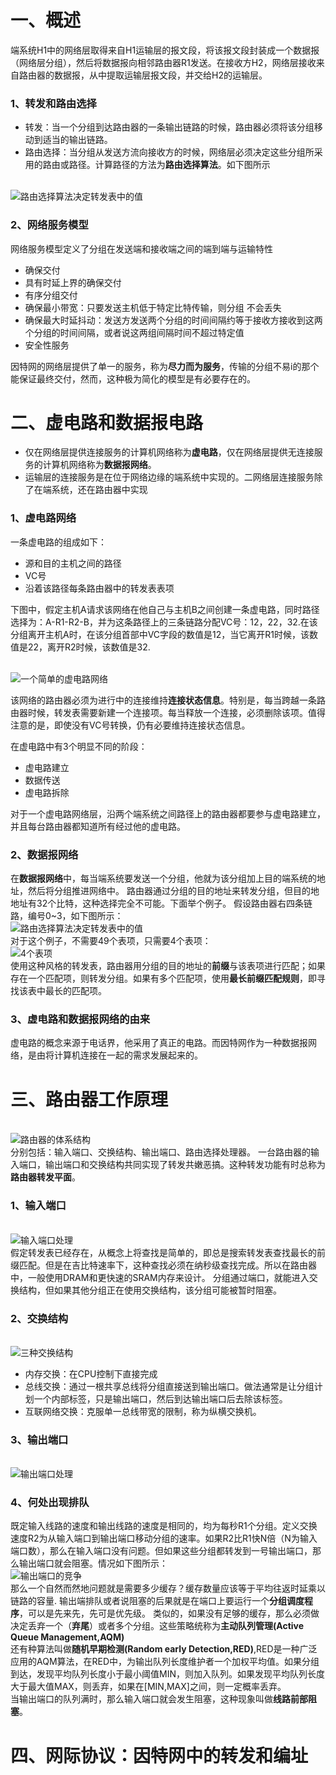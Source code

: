 # 一、概述
端系统H1中的网络层取得来自H1运输层的报文段，将该报文段封装成一个数据报（网络层分组），然后将数据报向相邻路由器R1发送。在接收方H2，网络层接收来自路由器的数据报，从中提取运输层报文段，并交给H2的运输层。

### 1、转发和路由选择
- 转发：当一个分组到达路由器的一条输出链路的时候，路由器必须将该分组移动到适当的输出链路。
- 路由选择：当分组从发送方流向接收方的时候，网络层必须决定这些分组所采用的路由或路径。计算路径的方法为**路由选择算法**。如下图所示

</br>![路由选择算法决定转发表中的值](http://)</br>

### 2、网络服务模型
网络服务模型定义了分组在发送端和接收端之间的端到端与运输特性

- 确保交付
- 具有时延上界的确保交付
- 有序分组交付
- 确保最小带宽：只要发送主机低于特定比特传输，则分组 不会丢失
- 确保最大时延抖动：发送方发送两个分组的时间间隔约等于接收方接收到这两个分组的时间间隔，或者说这两组间隔时间不超过特定值
- 安全性服务

因特网的网络层提供了单一的服务，称为**尽力而为服务**，传输的分组不易i的那个能保证最终交付，然而，这种极为简化的模型是有必要存在的。

# 二、虚电路和数据报电路
- 仅在网络层提供连接服务的计算机网络称为**虚电路**，仅在网络层提供无连接服务的计算机网络称为**数据报网络**。
- 运输层的连接服务是在位于网络边缘的端系统中实现的。二网络层连接服务除了在端系统，还在路由器中实现

### 1、虚电路网络
一条虚电路的组成如下：
- 源和目的主机之间的路径
- VC号
- 沿着该路径每条路由器中的转发表表项

下图中，假定主机A请求该网络在他自己与主机B之间创建一条虚电路，同时路径选择为：A-R1-R2-B，并为这条路径上的三条链路分配VC号：12，22，32.在该分组离开主机A时，在该分组首部中VC字段的数值是12，当它离开R1时候，该数值是22，离开R2时候，该数值是32.

</br>![一个简单的虚电路网络](http://)</br>

该网络的路由器必须为进行中的连接维持**连接状态信息**。特别是，每当跨越一条路由器时候，转发表需要新建一个连接项。每当释放一个连接，必须删除该项。值得注意的是，即使没有VC号转换，仍有必要维持连接状态信息。

在虚电路中有3个明显不同的阶段：
- 虚电路建立
- 数据传送
- 虚电路拆除

对于一个虚电路网络层，沿两个端系统之间路径上的路由器都要参与虚电路建立，并且每台路由器都知道所有经过他的虚电路。

### 2、数据报网络
在**数据报网络**中，每当端系统要发送一个分组，他就为该分组加上目的端系统的地址，然后将分组推进网络中。
路由器通过分组的目的地址来转发分组，但目的地地址有32个比特，这种选择完全不可能。下面举个例子。
假设路由器右四条链路，编号0~3，如下图所示：
</br>![路由选择算法决定转发表中的值](http://)</br>
对于这个例子，不需要49个表项，只需要4个表项：
</br>![4个表项](http://)</br>
使用这种风格的转发表，路由器用分组的目的地址的**前缀**与该表项进行匹配；如果存在一个匹配项，则转发分组。如果有多个匹配项，使用**最长前缀匹配规则**，即寻找该表中最长的匹配项。

### 3、虚电路和数据报网络的由来
虚电路的概念来源于电话界，他采用了真正的电路。而因特网作为一种数据报网络，是由将计算机连接在一起的需求发展起来的。

# 三、路由器工作原理
</br>![路由器的体系结构](http://)</br>
分别包括：输入端口、交换结构、输出端口、路由选择处理器。
一台路由器的输入端口，输出端口和交换结构共同实现了转发共嫩恶搞。这种转发功能有时总称为**路由器转发平面**。
### 1、输入端口
</br>![输入端口处理](http://)</br>
假定转发表已经存在，从概念上将查找是简单的，即总是搜索转发表查找最长的前缀匹配。但是在吉比特速率下，这种查找必须在纳秒级查找完成。所以在路由器中，一般使用DRAM和更快速的SRAM内存来设计。
分组通过端口，就能进入交换结构，但如果其他分组正在使用交换结构，该分组可能被暂时阻塞。
### 2、交换结构
</br>![三种交换结构](http://)</br>
- 内存交换：在CPU控制下直接完成
- 总线交换：通过一根共享总线将分组直接送到输出端口。做法通常是让分组计划一个内部标签，只是输出端口，然后到达输出端口后去除该标签。
- 互联网络交换：克服单一总线带宽的限制，称为纵横交换机。

### 3、输出端口
</br>![输出端口处理](http://)</br>

### 4、何处出现排队
既定输入线路的速度和输出线路的速度是相同的，均为每秒R1个分组。定义交换速度R2为从输入端口到输出端口移动分组的速率。如果R2比R1快N倍（N为输入端口数），那么在输入端口没有问题。但如果这些分组都转发到一号输出端口，那么输出端口就会阻塞。情况如下图所示：
</br>![输出端口的竞争](http://)</br>
那么一个自然而然地问题就是需要多少缓存？缓存数量应该等于平均往返时延乘以链路的容量.
输出端排队或者说阻塞的后果就是在端口上要运行一个**分组调度程序**，可以是先来先，先可是优先级。
类似的，如果没有足够的缓存，那么必须做决定丢弃一个（**弃尾**）或者多个分组。这些策略统称为**主动队列管理(Active Queue Management,AQM)**
</br>
还有种算法叫做**随机早期检测(Random early Detection,RED)**,RED是一种广泛应用的AQM算法，在RED中，为输出队列长度维护者一个加权平均值。如果分组到达，发现平均队列长度小于最小阈值MIN，则加入队列。如果发现平均队列长度大于最大值MAX，则丢弃，如果在[MIN,MAX]之间，则一定概率丢弃。
</br>
当输出端口的队列满时，那么输入端口就会发生阻塞，这种现象叫做**线路前部阻塞**。

# 四、网际协议：因特网中的转发和编址



